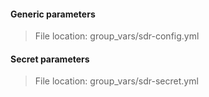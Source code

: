 #### Generic parameters ####

> File location: group_vars/sdr-config.yml

#### Secret parameters ####

> File location: group_vars/sdr-secret.yml
